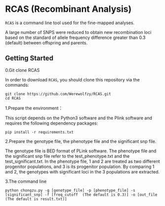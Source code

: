# RCAS (Recombinant Analysis)
`RCAS` is a command line tool used for the fine-mapped analyses. 

A large number of SNPS were reduced to obtain new recombination loci based on the standard of allele frequency difference greater than 0.3 (default) between offspring and parents.

## Getting Started
0.Git clone RCAS

In order to download `RCAS`, you should clone this repository via the commands:
```
git clone https://github.com/Werewolfzy/RCAS.git
cd RCAS
```

1.Prepare the environment：

This script depends on the Python3 software and the Plink software and requires the following dependency packages:
```
pip install -r requirements.txt
```

2.Prepare the genotype file, the phenotype file and the significant snp file.

The genotype file is BED format of PLink software. The phenotype file and the significant snp file refer to the test_phenotype.txt and the test_significant.txt. In the phenotype file, 1 and 2 are treated as two different progenitor populations, and 3 is its progenitor population. By comparing 1 and 2, the genotypes with significant loci in the 3 populations are extracted.

3.The command line
```
python chongzu.py -g [genotype_file] -p [phenotype_file] -s [significant_snp] -f [freq_cutoff  (The default is 0.3)] -o [out_file  (The default is result.txt)]
```









